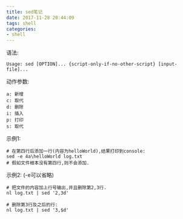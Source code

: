 ```yaml
---
title: sed笔记
date: 2017-11-28 20:44:09
tags: shell
categories: 
- shell
---
```


语法:
```shell
Usage: sed [OPTION]... {script-only-if-no-other-script} [input-file]...
```

动作参数:
```
a: 新增
c: 取代
d: 删除
i: 插入
p: 打印
s: 取代
```


示例1:
```shell
# 在第四行后添加一行(内容为helloWorld),结果打印到console:
sed -e 4a\helloWorld log.txt
# 假如文件根本没有第四行,则不会添加.
```


示例2: (-e可以省略)
```shell
# 把文件的内容加上行号输出,并且删除第2,3行.
nl log.txt | sed '2,3d'

# 删除第3行及之后的行:
nl log.txt | sed '3,$d'
```
